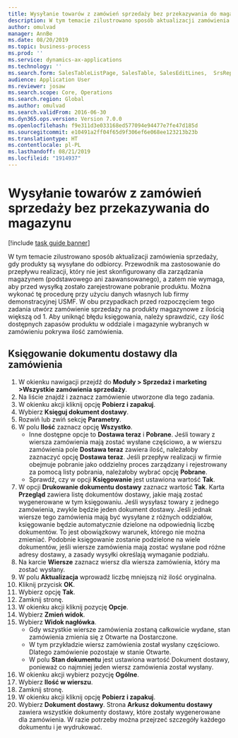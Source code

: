 ```yaml
---
title: Wysyłanie towarów z zamówień sprzedaży bez przekazywania do magazynu
description: W tym temacie zilustrowano sposób aktualizacji zamówienia sprzedaży, gdy produkty są wysyłane do odbiorcy.
author: omulvad
manager: AnnBe
ms.date: 08/20/2019
ms.topic: business-process
ms.prod: ''
ms.service: dynamics-ax-applications
ms.technology: ''
ms.search.form: SalesTableListPage, SalesTable, SalesEditLines,  SrsReportViewerForm, SalesTableLineQuantity, CustPackingSlipJournal
audience: Application User
ms.reviewer: josaw
ms.search.scope: Core, Operations
ms.search.region: Global
ms.author: omulvad
ms.search.validFrom: 2016-06-30
ms.dyn365.ops.version: Version 7.0.0
ms.openlocfilehash: f9e311d3e033168ed577094e94477e7fe47d185d
ms.sourcegitcommit: e10491a2ff04f65d9f306ef6e068ee123213b23b
ms.translationtype: HT
ms.contentlocale: pl-PL
ms.lasthandoff: 08/21/2019
ms.locfileid: "1914937"
---
```

# <a name="ship-sales-orders-without-warehousing"></a>Wysyłanie towarów z zamówień sprzedaży bez przekazywania do magazynu

[!include [task guide banner](../../includes/task-guide-banner.md)]

W tym temacie zilustrowano sposób aktualizacji zamówienia sprzedaży, gdy produkty są wysyłane do odbiorcy. Przewodnik ma zastosowanie do przepływu realizacji, który nie jest skonfigurowany dla zarządzania magazynem (podstawowego ani zaawansowanego), a zatem nie wymaga, aby przed wysyłką zostało zarejestrowane pobranie produktu. Można wykonać tę procedurę przy użyciu danych własnych lub firmy demonstracyjnej USMF. W obu przypadkach przed rozpoczęciem tego zadania utwórz zamówienie sprzedaży na produkty magazynowe z ilością większą od 1. Aby uniknąć błędu księgowania, należy sprawdzić, czy ilość dostępnych zapasów produktu w oddziale i magazynie wybranych w zamówieniu pokrywa ilość zamówienia.

## <a name="post-packing-slip-for-an-order"></a>Księgowanie dokumentu dostawy dla zamówienia
1. W okienku nawigacji przejdź do **Moduły > Sprzedaż i marketing >Wszystkie zamówienia sprzedaży**.
2. Na liście znajdź i zaznacz zamówienie utworzone dla tego zadania.
3. W okienku akcji kliknij opcję **Pobierz i zapakuj**.
4. Wybierz **Księguj dokument dostawy**.
5. Rozwiń lub zwiń sekcję **Parametry**.
6. W polu **Ilość** zaznacz opcję **Wszystko**.
    - Inne dostępne opcje to **Dostawa teraz** i **Pobrane**. Jeśli towary z wiersza zamówienia mają zostać wysłane częściowo, a w wierszu zamówienia pole **Dostawa teraz** zawiera ilość, należałoby zaznaczyć opcję **Dostawa teraz**. Jeśli przepływ realizacji w firmie obejmuje pobranie jako oddzielny proces zarządzany i rejestrowany za pomocą listy pobrania, należałoby wybrać opcję **Pobrane**.  
    - Sprawdź, czy w opcji **Księgowanie** jest ustawiona wartość **Tak**.  
7. W opcji **Drukowanie dokumentu dostawy** zaznacz wartość **Tak**. Karta **Przegląd** zawiera listę dokumentów dostawy, jakie mają zostać wygenerowane w tym księgowaniu. Jeśli wysyłasz towary z jednego zamówienia, zwykle będzie jeden dokument dostawy. Jeśli jednak wiersze tego zamówienia mają być wysyłane z różnych oddziałów, księgowanie będzie automatycznie dzielone na odpowiednią liczbę dokumentów. To jest obowiązkowy warunek, którego nie można zmieniać. Podobnie księgowanie zostanie podzielone na wiele dokumentów, jeśli wiersze zamówienia mają zostać wysłane pod różne adresy dostawy, a zasady wysyłki określają wymaganie podziału.  
8. Na karcie **Wiersze** zaznacz wiersz dla wiersza zamówienia, który ma zostać wysłany.
9. W polu **Aktualizacja** wprowadź liczbę mniejszą niż ilość oryginalna.
10. Kliknij przycisk **OK**.
11. Wybierz opcję **Tak**.
12. Zamknij stronę.
13. W okienku akcji kliknij pozycję **Opcje**.
14. Wybierz **Zmień widok**.
15. Wybierz **Widok nagłówka**.
    - Gdy wszystkie wiersze zamówienia zostaną całkowicie wydane, stan zamówienia zmienia się z Otwarte na Dostarczone.  
    - W tym przykładzie wiersz zamówienia został wysłany częściowo. Dlatego zamówienie pozostaje w stanie Otwarte.     
    - W polu **Stan dokumentu** jest ustawiona wartość Dokument dostawy, ponieważ co najmniej jeden wiersz zamówienia został wysłany.  
16. W okienku akcji wybierz pozycję **Ogólne**.
17. Wybierz **Ilość w wierszu**.
18. Zamknij stronę.
19. W okienku akcji kliknij opcję **Pobierz i zapakuj**.
20. Wybierz **Dokument dostawy**. Strona **Arkusz dokumentu dostawy** zawiera wszystkie dokumenty dostawy, które zostały wygenerowane dla zamówienia. W razie potrzeby można przejrzeć szczegóły każdego dokumentu i je wydrukować.  

